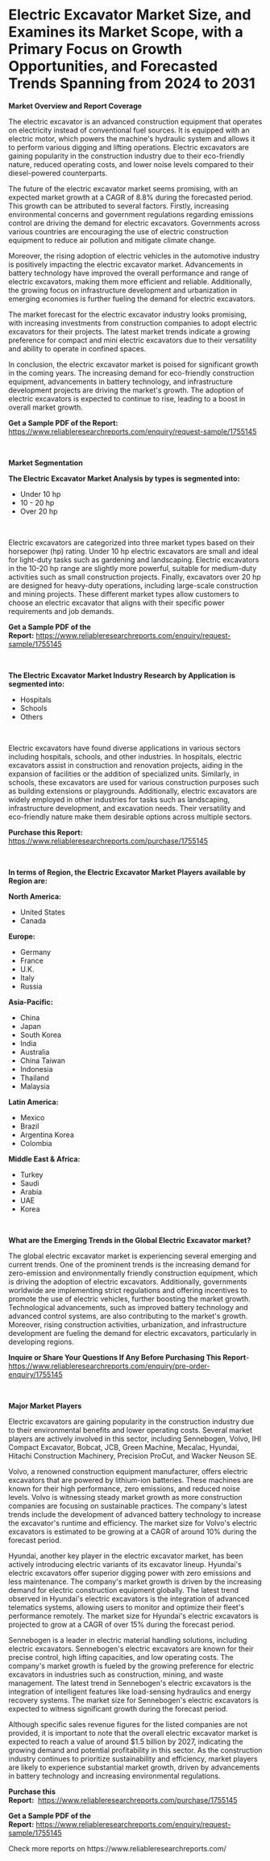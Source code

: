 <p><h1>Electric Excavator Market Size, and Examines its Market Scope, with a Primary Focus on Growth Opportunities, and Forecasted Trends Spanning from 2024 to 2031</h1></p><p><strong>Market Overview and Report Coverage</strong></p>
<p><p>The electric excavator is an advanced construction equipment that operates on electricity instead of conventional fuel sources. It is equipped with an electric motor, which powers the machine's hydraulic system and allows it to perform various digging and lifting operations. Electric excavators are gaining popularity in the construction industry due to their eco-friendly nature, reduced operating costs, and lower noise levels compared to their diesel-powered counterparts.</p><p>The future of the electric excavator market seems promising, with an expected market growth at a CAGR of 8.8% during the forecasted period. This growth can be attributed to several factors. Firstly, increasing environmental concerns and government regulations regarding emissions control are driving the demand for electric excavators. Governments across various countries are encouraging the use of electric construction equipment to reduce air pollution and mitigate climate change.</p><p>Moreover, the rising adoption of electric vehicles in the automotive industry is positively impacting the electric excavator market. Advancements in battery technology have improved the overall performance and range of electric excavators, making them more efficient and reliable. Additionally, the growing focus on infrastructure development and urbanization in emerging economies is further fueling the demand for electric excavators.</p><p>The market forecast for the electric excavator industry looks promising, with increasing investments from construction companies to adopt electric excavators for their projects. The latest market trends indicate a growing preference for compact and mini electric excavators due to their versatility and ability to operate in confined spaces.</p><p>In conclusion, the electric excavator market is poised for significant growth in the coming years. The increasing demand for eco-friendly construction equipment, advancements in battery technology, and infrastructure development projects are driving the market's growth. The adoption of electric excavators is expected to continue to rise, leading to a boost in overall market growth.</p></p>
<p><strong>Get a Sample PDF of the Report:</strong> <a href="https://www.reliableresearchreports.com/enquiry/request-sample/1755145">https://www.reliableresearchreports.com/enquiry/request-sample/1755145</a></p>
<p>&nbsp;</p>
<p><strong>Market Segmentation</strong></p>
<p><strong>The Electric Excavator Market Analysis by types is segmented into:</strong></p>
<p><ul><li>Under 10 hp</li><li>10 - 20 hp</li><li>Over 20 hp</li></ul></p>
<p>&nbsp;</p>
<p><p>Electric excavators are categorized into three market types based on their horsepower (hp) rating. Under 10 hp electric excavators are small and ideal for light-duty tasks such as gardening and landscaping. Electric excavators in the 10-20 hp range are slightly more powerful, suitable for medium-duty activities such as small construction projects. Finally, excavators over 20 hp are designed for heavy-duty operations, including large-scale construction and mining projects. These different market types allow customers to choose an electric excavator that aligns with their specific power requirements and job demands.</p></p>
<p><strong>Get a Sample PDF of the Report:</strong>&nbsp;<a href="https://www.reliableresearchreports.com/enquiry/request-sample/1755145">https://www.reliableresearchreports.com/enquiry/request-sample/1755145</a></p>
<p>&nbsp;</p>
<p><strong>The Electric Excavator Market Industry Research by Application is segmented into:</strong></p>
<p><ul><li>Hospitals</li><li>Schools</li><li>Others</li></ul></p>
<p>&nbsp;</p>
<p><p>Electric excavators have found diverse applications in various sectors including hospitals, schools, and other industries. In hospitals, electric excavators assist in construction and renovation projects, aiding in the expansion of facilities or the addition of specialized units. Similarly, in schools, these excavators are used for various construction purposes such as building extensions or playgrounds. Additionally, electric excavators are widely employed in other industries for tasks such as landscaping, infrastructure development, and excavation needs. Their versatility and eco-friendly nature make them desirable options across multiple sectors.</p></p>
<p><strong>Purchase this Report:</strong>&nbsp; <a href="https://www.reliableresearchreports.com/purchase/1755145">https://www.reliableresearchreports.com/purchase/1755145</a></p>
<p>&nbsp;</p>
<p><strong>In terms of Region, the Electric Excavator Market Players available by Region are:</strong></p>
<p>
    <p> <strong> North America: </strong>
        <ul>
            <li>United States</li>
            <li>Canada</li>
        </ul>
        </p> 
    <p> <strong> Europe: </strong>
        <ul>
            <li>Germany</li>
            <li>France</li>
            <li>U.K.</li>
            <li>Italy</li>
            <li>Russia</li>
        </ul>
        </p> 
    <p> <strong> Asia-Pacific: </strong>
        <ul>
            <li>China</li>
            <li>Japan</li>
            <li>South Korea</li>
            <li>India</li>
            <li>Australia</li>
            <li>China Taiwan</li>
            <li>Indonesia</li>
            <li>Thailand</li>
            <li>Malaysia</li>
        </ul>
        </p> 
    <p> <strong> Latin America: </strong>
        <ul>
            <li>Mexico</li>
            <li>Brazil</li>
            <li>Argentina Korea</li>
            <li>Colombia</li>
        </ul>
        </p> 
    <p> <strong> Middle East & Africa: </strong>
        <ul>
            <li>Turkey</li>
            <li>Saudi</li>
            <li>Arabia</li>
            <li>UAE</li>
            <li>Korea</li>
        </ul>
    </p>
    </p>
<p>&nbsp;</p>
<p><strong>What are the Emerging Trends in the Global Electric Excavator market?</strong></p>
<p><p>The global electric excavator market is experiencing several emerging and current trends. One of the prominent trends is the increasing demand for zero-emission and environmentally friendly construction equipment, which is driving the adoption of electric excavators. Additionally, governments worldwide are implementing strict regulations and offering incentives to promote the use of electric vehicles, further boosting the market growth. Technological advancements, such as improved battery technology and advanced control systems, are also contributing to the market's growth. Moreover, rising construction activities, urbanization, and infrastructure development are fueling the demand for electric excavators, particularly in developing regions.</p></p>
<p><strong>Inquire or Share Your Questions If Any Before Purchasing This Report</strong>- <a href="https://www.reliableresearchreports.com/enquiry/pre-order-enquiry/1755145">https://www.reliableresearchreports.com/enquiry/pre-order-enquiry/1755145</a></p>
<p>&nbsp;</p>
<p><strong>Major Market Players</strong></p>
<p><p>Electric excavators are gaining popularity in the construction industry due to their environmental benefits and lower operating costs. Several market players are actively involved in this sector, including Sennebogen, Volvo, IHI Compact Excavator, Bobcat, JCB, Green Machine, Mecalac, Hyundai, Hitachi Construction Machinery, Precision ProCut, and Wacker Neuson SE.</p><p>Volvo, a renowned construction equipment manufacturer, offers electric excavators that are powered by lithium-ion batteries. These machines are known for their high performance, zero emissions, and reduced noise levels. Volvo is witnessing steady market growth as more construction companies are focusing on sustainable practices. The company's latest trends include the development of advanced battery technology to increase the excavator's runtime and efficiency. The market size for Volvo's electric excavators is estimated to be growing at a CAGR of around 10% during the forecast period.</p><p>Hyundai, another key player in the electric excavator market, has been actively introducing electric variants of its excavator lineup. Hyundai's electric excavators offer superior digging power with zero emissions and less maintenance. The company's market growth is driven by the increasing demand for electric construction equipment globally. The latest trend observed in Hyundai's electric excavators is the integration of advanced telematics systems, allowing users to monitor and optimize their fleet's performance remotely. The market size for Hyundai's electric excavators is projected to grow at a CAGR of over 15% during the forecast period.</p><p>Sennebogen is a leader in electric material handling solutions, including electric excavators. Sennebogen's electric excavators are known for their precise control, high lifting capacities, and low operating costs. The company's market growth is fueled by the growing preference for electric excavators in industries such as construction, mining, and waste management. The latest trend in Sennebogen's electric excavators is the integration of intelligent features like load-sensing hydraulics and energy recovery systems. The market size for Sennebogen's electric excavators is expected to witness significant growth during the forecast period.</p><p>Although specific sales revenue figures for the listed companies are not provided, it is important to note that the overall electric excavator market is expected to reach a value of around $1.5 billion by 2027, indicating the growing demand and potential profitability in this sector. As the construction industry continues to prioritize sustainability and efficiency, market players are likely to experience substantial market growth, driven by advancements in battery technology and increasing environmental regulations.</p></p>
<p><strong>Purchase this Report:</strong>&nbsp;&nbsp;<a href="https://www.reliableresearchreports.com/purchase/1755145">https://www.reliableresearchreports.com/purchase/1755145</a></p>
<p></p>
<p><strong>Get a Sample PDF of the Report:</strong>&nbsp;<a href="https://www.reliableresearchreports.com/enquiry/request-sample/1755145">https://www.reliableresearchreports.com/enquiry/request-sample/1755145</a></p>
<p>Check more reports on https://www.reliableresearchreports.com/</p>
